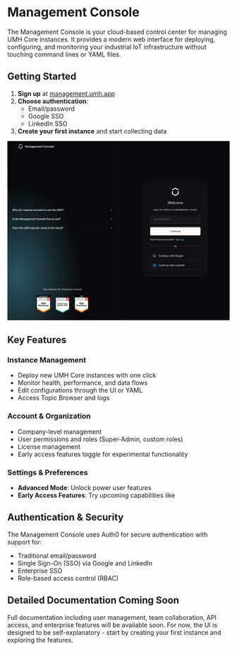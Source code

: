 # Management Console

The Management Console is your cloud-based control center for managing UMH Core instances. It provides a modern web interface for deploying, configuring, and monitoring your industrial IoT infrastructure without touching command lines or YAML files.

## Getting Started

1. **Sign up** at [management.umh.app](https://management.umh.app)
2. **Choose authentication**:
   - Email/password
   - Google SSO
   - LinkedIn SSO
3. **Create your first instance** and start collecting data

![Login Screen](./images/Screenshot%202025-09-19%20at%2011.52.20.png)

## Key Features

### Instance Management
- Deploy new UMH Core instances with one click
- Monitor health, performance, and data flows
- Edit configurations through the UI or YAML
- Access Topic Browser and logs

### Account & Organization
- Company-level management
- User permissions and roles (Super-Admin, custom roles)
- License management
- Early access features toggle for experimental functionality

### Settings & Preferences
- **Advanced Mode**: Unlock power user features
- **Early Access Features**: Try upcoming capabilities like

## Authentication & Security

The Management Console uses Auth0 for secure authentication with support for:
- Traditional email/password
- Single Sign-On (SSO) via Google and LinkedIn
- Enterprise SSO
- Role-based access control (RBAC)

## Detailed Documentation Coming Soon

Full documentation including user management, team collaboration, API access, and enterprise features will be available soon. For now, the UI is designed to be self-explanatory - start by creating your first instance and exploring the features.

